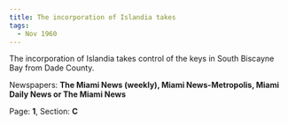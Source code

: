 ```yaml
---  
title: The incorporation of Islandia takes  
tags:  
  - Nov 1960  
---  
```

  
The incorporation of Islandia takes control of the keys in South Biscayne Bay from Dade County.  
  
Newspapers: **The Miami News (weekly), Miami News-Metropolis, Miami Daily News or The Miami News**  
  
Page: **1**, Section: **C** 
